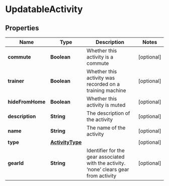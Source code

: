 
# UpdatableActivity

## Properties
Name | Type | Description | Notes
------------ | ------------- | ------------- | -------------
**commute** | **Boolean** | Whether this activity is a commute |  [optional]
**trainer** | **Boolean** | Whether this activity was recorded on a training machine |  [optional]
**hideFromHome** | **Boolean** | Whether this activity is muted |  [optional]
**description** | **String** | The description of the activity |  [optional]
**name** | **String** | The name of the activity |  [optional]
**type** | [**ActivityType**](ActivityType.md) |  |  [optional]
**gearId** | **String** | Identifier for the gear associated with the activity. ‘none’ clears gear from activity |  [optional]



